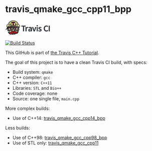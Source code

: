 # travis_qmake_gcc_cpp11_bpp

[![Travis CI logo](TravisCI.png)](https://travis-ci.org)

[![Build Status](https://travis-ci.org/richelbilderbeek/travis_qmake_gcc_cpp11_bpp.svg?branch=master)](https://travis-ci.org/richelbilderbeek/travis_qmake_gcc_cpp11_bpp)

This GitHub is part of [the Travis C++ Tutorial](https://github.com/richelbilderbeek/travis_cpp_tutorial).

The goal of this project is to have a clean Travis CI build, with specs:
 * Build system: `qmake`
 * C++ compiler: `gcc`
 * C++ version: `C++11`
 * Libraries: `STL` and `Bio++`
 * Code coverage: none
 * Source: one single file, `main.cpp`

More complex builds:
 * Use of C++14: [travis_qmake_gcc_cpp14_bpp](https://www.github.com/richelbilderbeek/travis_qmake_gcc_cpp14_bpp)

Less builds:
 * Use of C++98: [travis_qmake_gcc_cpp98_bpp](https://www.github.com/richelbilderbeek/travis_qmake_gcc_cpp98_bpp)
 * Use of STL only: [travis_qmake_gcc_cpp11](https://www.github.com/richelbilderbeek/travis_qmake_gcc_cpp11)
